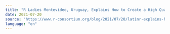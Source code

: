 ```yaml
---
title: "R Ladies Montevideo, Uruguay, Explains How to Create a High Quality Conference in the Southern Hemisphere"
date: 2021-07-20
source: "https://www.r-consortium.org/blog/2021/07/20/latinr-explains-how-to-create-a-high-quality-conference-in-the-southern-hemisphere"
language: "en"
---
```




